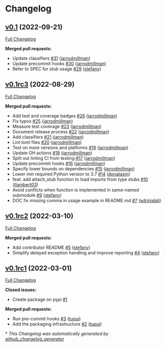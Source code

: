 # Changelog

## [v0.1](https://github.com/scientific-python/lazy_loader/tree/v0.1) (2022-09-21)

[Full Changelog](https://github.com/scientific-python/lazy_loader/compare/v0.1rc3...v0.1)

**Merged pull requests:**

- Update classifiers [\#31](https://github.com/scientific-python/lazy_loader/pull/31) ([jarrodmillman](https://github.com/jarrodmillman))
- Update precommit hooks [\#30](https://github.com/scientific-python/lazy_loader/pull/30) ([jarrodmillman](https://github.com/jarrodmillman))
- Refer to SPEC for stub usage [\#29](https://github.com/scientific-python/lazy_loader/pull/29) ([stefanv](https://github.com/stefanv))

## [v0.1rc3](https://github.com/scientific-python/lazy_loader/tree/v0.1rc3) (2022-08-29)

[Full Changelog](https://github.com/scientific-python/lazy_loader/compare/v0.1rc2...v0.1rc3)

**Merged pull requests:**

- Add test and coverage badges [\#26](https://github.com/scientific-python/lazy_loader/pull/26) ([jarrodmillman](https://github.com/jarrodmillman))
- Fix typos [\#25](https://github.com/scientific-python/lazy_loader/pull/25) ([jarrodmillman](https://github.com/jarrodmillman))
- Measure test coverage [\#23](https://github.com/scientific-python/lazy_loader/pull/23) ([jarrodmillman](https://github.com/jarrodmillman))
- Document release process [\#22](https://github.com/scientific-python/lazy_loader/pull/22) ([jarrodmillman](https://github.com/jarrodmillman))
- Add classifiers [\#21](https://github.com/scientific-python/lazy_loader/pull/21) ([jarrodmillman](https://github.com/jarrodmillman))
- Lint toml files [\#20](https://github.com/scientific-python/lazy_loader/pull/20) ([jarrodmillman](https://github.com/jarrodmillman))
- Test on more versions and platforms [\#19](https://github.com/scientific-python/lazy_loader/pull/19) ([jarrodmillman](https://github.com/jarrodmillman))
- Update GH actions [\#18](https://github.com/scientific-python/lazy_loader/pull/18) ([jarrodmillman](https://github.com/jarrodmillman))
- Split out linting CI from testing [\#17](https://github.com/scientific-python/lazy_loader/pull/17) ([jarrodmillman](https://github.com/jarrodmillman))
- Update precommit hooks [\#16](https://github.com/scientific-python/lazy_loader/pull/16) ([jarrodmillman](https://github.com/jarrodmillman))
- Specify lower bounds on dependencies [\#15](https://github.com/scientific-python/lazy_loader/pull/15) ([jarrodmillman](https://github.com/jarrodmillman))
- Lower min required Python version to 3.7 [\#14](https://github.com/scientific-python/lazy_loader/pull/14) ([donatasm](https://github.com/donatasm))
- feat: add attach_stub function to load imports from type stubs [\#10](https://github.com/scientific-python/lazy_loader/pull/10) ([tlambert03](https://github.com/tlambert03))
- Avoid conflicts when function is implemented in same-named submodule [\#9](https://github.com/scientific-python/lazy_loader/pull/9) ([stefanv](https://github.com/stefanv))
- DOC fix missing comma in usage example in README.md [\#7](https://github.com/scientific-python/lazy_loader/pull/7) ([adrinjalali](https://github.com/adrinjalali))

## [v0.1rc2](https://github.com/scientific-python/lazy_loader/tree/v0.1rc2) (2022-03-10)

[Full Changelog](https://github.com/scientific-python/lazy_loader/compare/v0.1rc1...v0.1rc2)

**Merged pull requests:**

- Add contributor README [\#5](https://github.com/scientific-python/lazy_loader/pull/5) ([stefanv](https://github.com/stefanv))
- Simplify delayed exception handling and improve reporting [\#4](https://github.com/scientific-python/lazy_loader/pull/4) ([stefanv](https://github.com/stefanv))

## [v0.1rc1](https://github.com/scientific-python/lazy_loader/tree/v0.1rc1) (2022-03-01)

[Full Changelog](https://github.com/scientific-python/lazy_loader/compare/v0.0...v0.1rc1)

**Closed issues:**

- Create package on pypi [\#1](https://github.com/scientific-python/lazy_loader/issues/1)

**Merged pull requests:**

- Run pre-commit hooks [\#3](https://github.com/scientific-python/lazy_loader/pull/3) ([tupui](https://github.com/tupui))
- Add the packaging infrastructure [\#2](https://github.com/scientific-python/lazy_loader/pull/2) ([tupui](https://github.com/tupui))

\* _This Changelog was automatically generated by [github_changelog_generator](https://github.com/github-changelog-generator/github-changelog-generator)_
